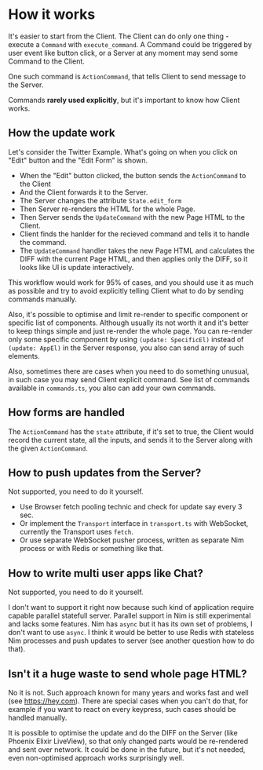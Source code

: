 # How it works

It's easier to start from the Client. The Client can do only one thing - execute a `Command` with `execute_command`. A Command could be triggered by user event like button click, or a Server at any moment may send some Command to the Client.

One such command is `ActionCommand`, that tells Client to send message to the Server.

Commands **rarely used explicitly**, but it's important to know how Client works.

## How the update work

Let's consider the Twitter Example. What's going on when you click on "Edit" button and the "Edit Form" is shown.

- When the "Edit" button clicked, the button sends the `ActionCommand` to the Client
- And the Client forwards it to the Server.
- The Server changes the attribute `State.edit_form`
- Then Server re-renders the HTML for the whole Page.
- Then Server sends the `UpdateCommand` with the new Page HTML to the Client.
- Client finds the hanlder for the recieved command and tells it to handle the command.
- The `UpdateCommand` handler takes the new Page HTML and calculates the DIFF with the current Page HTML, and then applies only the DIFF, so it looks like UI is update interactively.

This workflow would work for 95% of cases, and you should use it as much as possible and try to avoid explicitly telling Client what to do by sending commands manually.

Also, it's possible to optimise and limit re-render to specific component or specific list of components. Although usually its not worth it and it's better to keep things simple and just re-render the whole page. You can re-render only some specific component by using `(update: SpecificEl)` instead of `(update: AppEl)` in the Server response, you also can send array of such elements.

Also, sometimes there are cases when you need to do something unusual, in such case you may send Client explicit command. See list of commands available in `commands.ts`, you also can add your own commands.

## How forms are handled

The `ActionCommand` has the `state` attribute, if it's set to true, the Client would record the current state, all the inputs, and sends it to the Server along with the given `ActionCommand`.


## How to push updates from the Server?

Not supported, you need to do it yourself.

- Use Browser fetch pooling technic and check for update say every 3 sec.
- Or implement the `Transport` interface in `transport.ts` with WebSocket, currently the Transport uses `fetch`.
- Or use separate WebSocket pusher process, written as separate Nim process or with Redis or something
  like that.

## How to write multi user apps like Chat?

Not supported, you need to do it yourself.

I don't want to support it right now because such kind of application require capable parallel statefull server.
Parallel support in Nim is still experimental and lacks some features. Nim has `async` but it has its own set of problems, I don't want to use `async`. I think it would be better to use Redis with stateless Nim processes and push updates to server (see another question how to do that).

## Isn't it a huge waste to send whole page HTML?

No it is not. Such approach known for many years and works fast and well (see https://hey.com). There are special cases when you can't do that, for example if you want to react on every keypress, such cases should be handled manually.

It is possible to optimise the update and do the DIFF on the Server (like Phoenix Elixir LiveView), so that only changed parts would be re-rendered and sent over network. It could be done in the future, but it's not needed, even non-optimised approach works surprisingly well.